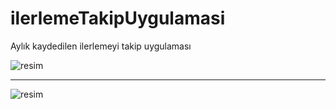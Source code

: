 # ilerlemeTakipUygulamasi
Aylık kaydedilen ilerlemeyi takip uygulaması


![resim](https://github.com/OnurAkkose/ilerlemeTakipUygulamasi/blob/master/screen1.jpg)

******************************

![resim](https://github.com/OnurAkkose/ilerlemeTakipUygulamasi/blob/master/screen2.jpg)
